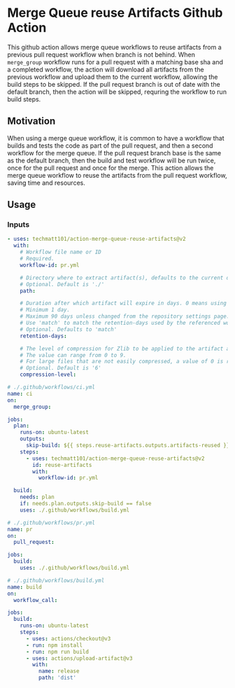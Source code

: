 # Merge Queue reuse Artifacts Github Action

This github action allows merge queue workflows to reuse artifacts from a previous pull request workflow when branch is not behind.
When `merge_group` workflow runs for a pull request with a matching base sha and a completed workflow, the action will download all artifacts from the previous workflow and upload them to the current workflow, allowing the build steps to be skipped. If the pull request branch is out of date with the default branch, then the action will be skipped, requring the workflow to run build steps.

## Motivation

When using a merge queue workflow, it is common to have a workflow that builds and tests the code as part of the pull request, and then a second workflow for the merge queue. If the pull request branch base is the same as the default branch, then the build and test workflow will be run twice, once for the pull request and once for the merge. This action allows the merge queue workflow to reuse the artifacts from the pull request workflow, saving time and resources.

## Usage

### Inputs

```yaml
- uses: techmatt101/action-merge-queue-reuse-artifacts@v2
  with:
    # Workflow file name or ID
    # Required.
    workflow-id: pr.yml

    # Directory where to extract artifact(s), defaults to the current directory
    # Optional. Default is './'
    path:

    # Duration after which artifact will expire in days. 0 means using default retention.
    # Minimum 1 day.
    # Maximum 90 days unless changed from the repository settings page.
    # Use 'match' to match the retention-days used by the referenced workflow-id
    # Optional. Defaults to 'match'
    retention-days:

    # The level of compression for Zlib to be applied to the artifact archive.
    # The value can range from 0 to 9.
    # For large files that are not easily compressed, a value of 0 is recommended for significantly faster uploads.
    # Optional. Default is '6'
    compression-level:
```


```yaml
# ./.github/workflows/ci.yml
name: ci
on:
  merge_group:

jobs:
  plan:
    runs-on: ubuntu-latest
    outputs:
      skip-build: ${{ steps.reuse-artifacts.outputs.artifacts-reused }}
    steps:
      - uses: techmatt101/action-merge-queue-reuse-artifacts@v2
        id: reuse-artifacts
        with:
          workflow-id: pr.yml

  build:
    needs: plan
    if: needs.plan.outputs.skip-build == false
    uses: ./.github/workflows/build.yml
```

```yaml
# ./.github/workflows/pr.yml
name: pr
on:
  pull_request:

jobs:
  build:
    uses: ./.github/workflows/build.yml
```

```yaml
# ./.github/workflows/build.yml
name: build
on:
  workflow_call:

jobs:
  build:
    runs-on: ubuntu-latest
    steps:
      - uses: actions/checkout@v3
      - run: npm install
      - run: npm run build
      - uses: actions/upload-artifact@v3
        with:
          name: release
          path: 'dist'
```
